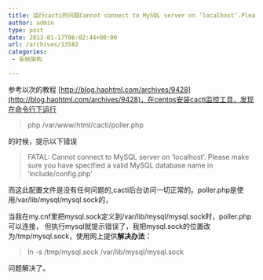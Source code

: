 ```yaml
---
title: 运行cacti的问题Cannot connect to MySQL server on ‘localhost’.Please make sure you have specified a valid MySQL database name in ‘include/config.php’
author: admin
type: post
date: 2013-01-17T06:02:44+00:00
url: /archives/13582
categories:
 - 系统架构

---
```

参考以次的教程 [http://blog.haohtml.com/archives/9428](http://blog.haohtml.com/archives/9428)，在centos安装cacti监控工具，发现在命令行下运行

> php /var/www/html/cacti/poller.php

的时候，提示以下错误

> FATAL: Cannot connect to MySQL server on ‘localhost’. Please make sure you have specified a valid MySQL database name in ‘include/config.php’

而这此配置文件是没有任何问题的,cacti后台访问一切正常的。poller.php是使用/var/lib/mysql/mysql.sock的，

当我在my.cnf里把mysql.sock定义到/var/lib/mysql/mysql.sock时，poller.php可以连接，
但执行mysql就提示错误了，我把mysql.sock的位置改为/tmp/mysql.sock，使用网上提供**解决办法：**

> ln -s /tmp/mysql.sock /var/lib/mysql/mysql.sock

问题解决了。